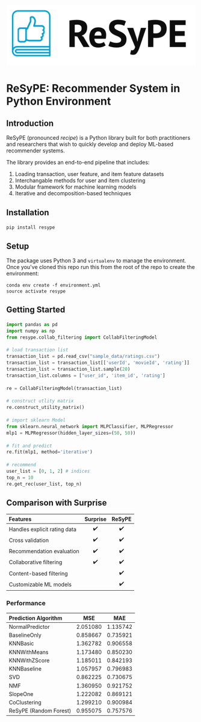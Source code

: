 ![logo](resype_logo.png)




# ReSyPE: Recommender System in Python Environment

## Introduction
ReSyPE (pronounced *recipe*) is a Python library built for both practitioners and researchers that wish to quickly develop and deploy ML-based recommender systems.

The library provides an end-to-end pipeline that includes:

1. Loading transaction, user feature, and item feature datasets
2. Interchangable methods for user and item clustering
3. Modular framework for machine learning models
4. Iterative and decomposition-based techniques

## Installation

`pip install resype`

## Setup

The package uses Python 3 and `virtualenv` to manage the environment.  Once you've cloned this repo run this from the root of the repo to create the environment:

```
conda env create -f environment.yml
source activate resype
```

## Getting Started

```python
import pandas as pd
import numpy as np
from resype.collab_filtering import CollabFilteringModel

# load transaction list
transaction_list = pd.read_csv("sample_data/ratings.csv")
transaction_list = transaction_list[['userId', 'movieId', 'rating']]
transaction_list = transaction_list.sample(20)
transaction_list.columns = ["user_id", 'item_id', 'rating']

re = CollabFilteringModel(transaction_list)

# construct utlity matrix
re.construct_utility_matrix()

# import sklearn Model
from sklearn.neural_network import MLPClassifier, MLPRegressor
mlp1 = MLPRegressor(hidden_layer_sizes=(50, 50))

# fit and predict
re.fit(mlp1, method='iterative')

# recommend
user_list = [0, 1, 2] # indices
top_n = 10
re.get_rec(user_list, top_n)
```

## Comparison with Surprise

| Features                     | Surprise | ReSyPE |
|:-----------------------------|:--------:|:------:|
| Handles explicit rating data | ✔️        | ✔️      |
| Cross validation             | ✔️        | ✔️      |
| Recommendation evaluation    | ✔️        | ✔️      |
| Collaborative filtering      | ✔️        | ✔️      |
| Content-based filtering      |          | ✔️      |
| Customizable ML models       |          | ✔️      |

### Performance

| Prediction Algorithm   | MSE      | MAE      |
|:-----------------------|:--------:|:--------:|
| NormalPredictor        | 2.051080 | 1.135742 |
| BaselineOnly           | 0.858667 | 0.735921 |
| KNNBasic               | 1.362782 | 0.906558 |
| KNNWithMeans           | 1.173480 | 0.850230 |
| KNNWithZScore          | 1.185011 | 0.842193 |
| KNNBaseline            | 1.057957 | 0.796983 |
| SVD                    | 0.862225 | 0.730675 |
| NMF                    | 1.360950 | 0.921752 |
| SlopeOne               | 1.222082 | 0.869121 |
| CoClustering           | 1.299210 | 0.900984 |
| ReSyPE (Random Forest) | 0.955075 | 0.757576 |